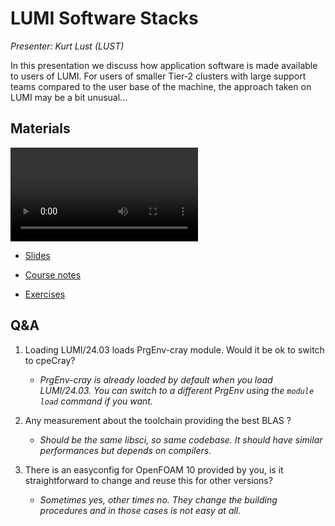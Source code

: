 # LUMI Software Stacks

*Presenter: Kurt Lust (LUST)*

In this presentation we discuss how application software is made available to
users of LUMI. For users of smaller Tier-2 clusters with large support teams compared
to the user base of the machine, the approach taken on LUMI may be a bit unusual...


## Materials

<!--
Materials will be made available after the lecture
-->
<video src="https://462000265.lumidata.eu/2p3day-20250303/recordings/105-SoftwareStacks.mp4" controls="controls"></video>
<!--
-   A video recording will follow.
-->

-   [Slides](https://462000265.lumidata.eu/2p3day-20250303/files/LUMI-2p3day-20250303-105-SoftwareStacks.pdf)

-   [Course notes](105-SoftwareStacks.md)

-   [Exercises](E105-SoftwareStacks.md)


## Q&A

1.  Loading LUMI/24.03 loads PrgEnv-cray module.  Would it be ok to switch to cpeCray?
    
    -    *PrgEnv-cray is already loaded by default when you load LUMI/24.03. You can switch to a different PrgEnv using the `module load` command if you want.*

2.  Any measurement about the toolchain providing the best BLAS ?

    -   *Should be the same libsci, so same codebase. It should have similar performances but depends on compilers.*

3.  There is an easyconfig for OpenFOAM 10 provided by you, is it straightforward to change and reuse this for other versions?

    -   *Sometimes yes, other times no. They change the building procedures and in those cases is not easy at all.*


